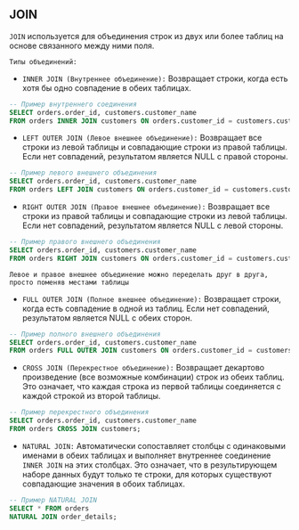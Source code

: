 ## JOIN 

`JOIN` используется для объединения строк из двух или более таблиц на основе связанного между ними поля.

`Типы объединений:`

- `INNER JOIN (Внутреннее объединение):` Возвращает строки, когда есть хотя бы одно совпадение в обеих таблицах. 

``` sql
-- Пример внутреннего соединения
SELECT orders.order_id, customers.customer_name
FROM orders INNER JOIN customers ON orders.customer_id = customers.customer_id;
```

- `LEFT OUTER JOIN (Левое внешнее объединение):` Возвращает все строки из левой таблицы и совпадающие строки из правой таблицы. Если нет совпадений, результатом является NULL с правой стороны.

``` sql
-- Пример левого внешнего объединения
SELECT orders.order_id, customers.customer_name
FROM orders LEFT JOIN customers ON orders.customer_id = customers.customer_id;
```

- `RIGHT OUTER JOIN (Правое внешнее объединение):` Возвращает все строки из правой таблицы и совпадающие строки из левой таблицы. Если нет совпадений, результатом является NULL с левой стороны.

``` sql
-- Пример правого внешнего объединения
SELECT orders.order_id, customers.customer_name
FROM orders RIGHT JOIN customers ON orders.customer_id = customers.customer_id;
```

`Левое и правое внешнее объединение можно переделать друг в друга, просто поменяв местами таблицы`

- `FULL OUTER JOIN (Полное внешнее объединение):` Возвращает строки, когда есть совпадение в одной из таблиц. Если нет совпадений, результатом является NULL с обеих сторон.

``` sql
-- Пример полного внешнего объединения
SELECT orders.order_id, customers.customer_name
FROM orders FULL OUTER JOIN customers ON orders.customer_id = customers.customer_id;
```

- `CROSS JOIN (Перекрестное объединение):` Возвращает декартово произведение (все возможные комбинации) строк из обеих таблиц. Это означает, что каждая строка из первой таблицы соединяется с каждой строкой из второй таблицы.

``` sql
-- Пример перекрестного объединения
SELECT orders.order_id, customers.customer_name
FROM orders CROSS JOIN customers;
```

- `NATURAL JOIN:` Автоматически сопоставляет столбцы с одинаковыми именами в обеих таблицах и выполняет внутреннее соединение `INNER JOIN` на этих столбцах. Это означает, что в результирующем наборе данных будут только те строки, для которых существуют совпадающие значения в обоих таблицах.

``` sql
-- Пример NATURAL JOIN
SELECT * FROM orders
NATURAL JOIN order_details;
```